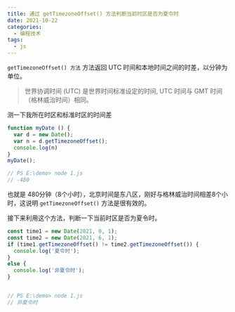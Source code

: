 ```yaml
---
title: 通过 getTimezoneOffset() 方法判断当前时区是否为夏令时
date: 2021-10-22
categories: 
  - 编程技术
tags: 
  - js
---
```


`getTimezoneOffset() 方法` 方法返回 UTC 时间和本地时间之间的时差，以分钟为单位。

>世界协调时间 (UTC) 是世界时间标准设定的时间, UTC 时间与 GMT 时间（格林威治时间）相同。

测一下我所在时区和标准时区的时间差

```js
function myDate () {
  var d = new Date();
  var n = d.getTimezoneOffset();
  console.log(n)
}
myDate();

// PS E:\demo> node 1.js
// -480
```

也就是 480分钟（8个小时），北京时间是东八区，刚好与格林威治时间相差8个小时，这说明 `getTimezoneOffset()` 方法是很有效的。

接下来利用这个方法，判断一下当前时区是否为夏令时。

```js
const time1 = new Date(2021, 0, 1);
const time2 = new Date(2021, 6, 1);
if (time1.getTimezoneOffset() != time2.getTimezoneOffset()) {
  console.log('夏令时');
}
else {
  console.log('非夏令时');
}


// PS E:\demo> node 1.js
// 非夏令时
```
